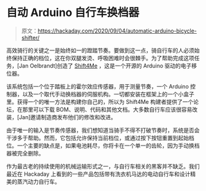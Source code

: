 # 自动 Arduino 自行车换档器

> 原文：<https://hackaday.com/2020/09/04/automatic-arduino-bicycle-shifter/>

高效骑行的关键之一是始终如一的蹬踏节奏。要做到这一点，骑自行车的人必须始终保持正确的档位，这在你双腿发烫、呼吸困难时会很棘手。为了帮助完成这项任务，[Jan Oelbrandt]创造了 [Shift4Me](https://copynotes.be/shift4me/index.php?page=what) ，这是一个开源的 Arduino 驱动的电子移位器。

该系统包括一个位于踏板上的霍尔效应传感器，用于测量节奏，一个 Arduino 控制器，以及一个取代手动换档器的伺服机构。一切都安装在框架上的一个小盒子里。获得一个的唯一方法是构建你自己的，所以为 Shift4Me 构建者提供了一个论坛，在那里可以下载 BOM、说明、代码和其他文档。大多数自行车应该很容易改装，[Jan]邀请制造商发布他们的修改和改进。

由于唯一的输入是节奏传感器，我们想知道当骑手不得不打破节奏时，系统是否会干涉多于帮助。然而，它包括允许保持当前档位，或通过按下按钮重置到起始档位。一个主要的缺点是，如果电池耗尽，你将卡在一个单一的齿轮，因为手动换档器被完全删除。

作为最古老的持续使用的机械运输形式之一，与自行车相关的黑客并不缺乏。我们最近在 Hackaday 上看到的一些产品包括带有洗衣机马达的电动自行车和设计精美的蒸汽动力自行车。